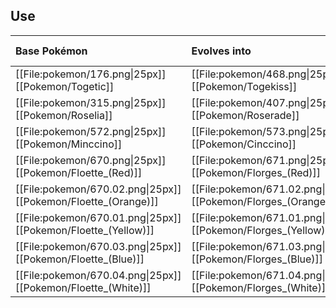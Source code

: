 ## Use
Base Pokémon |Evolves into |Available in
:---|:---|:---
[[File:pokemon/176.png\|25px]] [[Pokemon/Togetic]] | [[File:pokemon/468.png\|25px]] [[Pokemon/Togekiss]] | Sinnoh onward
[[File:pokemon/315.png\|25px]] [[Pokemon/Roselia]] | [[File:pokemon/407.png\|25px]] [[Pokemon/Roserade]] | Sinnoh onward
[[File:pokemon/572.png\|25px]] [[Pokemon/Minccino]] | [[File:pokemon/573.png\|25px]] [[Pokemon/Cinccino]] | Unova onward
[[File:pokemon/670.png\|25px]] [[Pokemon/Floette_(Red)]] | [[File:pokemon/671.png\|25px]] [[Pokemon/Florges_(Red)]] | Kalos onward
[[File:pokemon/670.02.png\|25px]] [[Pokemon/Floette_(Orange)]] | [[File:pokemon/671.02.png\|25px]] [[Pokemon/Florges_(Orange)]] | Kalos onward
[[File:pokemon/670.01.png\|25px]] [[Pokemon/Floette_(Yellow)]] | [[File:pokemon/671.01.png\|25px]] [[Pokemon/Florges_(Yellow)]] | Kalos onward
[[File:pokemon/670.03.png\|25px]] [[Pokemon/Floette_(Blue)]] | [[File:pokemon/671.03.png\|25px]] [[Pokemon/Florges_(Blue)]] | Kalos onward
[[File:pokemon/670.04.png\|25px]] [[Pokemon/Floette_(White)]] | [[File:pokemon/671.04.png\|25px]] [[Pokemon/Florges_(White)]] | Kalos onward